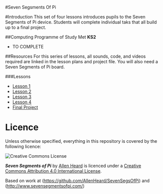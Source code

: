 #Seven Segsments Of Pi

#Introduction
This set of four lessons introduces pupils to the Seven Segments of Pi device. Students will complete individual taks that all build up to a final project.

##Computing Programme of Study Met 
**KS2**
 - TO COMPLETE

##Resources
For this series of lessons, all sounds, code, and videos required are linked in the lesson plans and project file. You will also need a Seven Segments of Pi board.

###Lessons
 - [Lesson 1]()
 - [Lesson 2]()
 - [Lesson 3]()
 - [Lesson 4]()
 - [Final Project]()

# Licence

Unless otherwise specified, everything in this repository is covered by the following licence:

![Creative Commons License](http://i.creativecommons.org/l/by-sa/4.0/88x31.png)

***Seven Segments of Pi*** by [Allen Heard](http://www.mrheard.co.uk) is licenced under a [Creative Commons Attribution 4.0 International License](http://creativecommons.org/licenses/by-sa/4.0/).

Based on work at (https://github.com/AllenHeard/SevenSegsOfPi) and (http://www.sevensegmentsofpi.com/)
